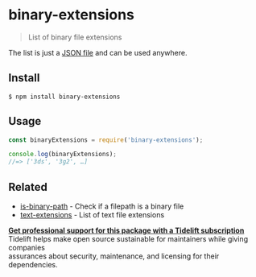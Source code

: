 # binary-extensions

> List of binary file extensions

The list is just a [JSON file](https://github.com/giulibar/Konect/tree/36adf0373135e1ba10f3740caa61d089557aa08e/node_modules/binary-extensions/binary-extensions.json) and can be used anywhere.

## Install

```text
$ npm install binary-extensions
```

## Usage

```javascript
const binaryExtensions = require('binary-extensions');

console.log(binaryExtensions);
//=> ['3ds', '3g2', …]
```

## Related

* [is-binary-path](https://github.com/sindresorhus/is-binary-path) - Check if a filepath is a binary file
* [text-extensions](https://github.com/sindresorhus/text-extensions) - List of text file extensions

 [**Get professional support for this package with a Tidelift subscription**](https://tidelift.com/subscription/pkg/npm-binary-extensions?utm_source=npm-binary-extensions&utm_medium=referral&utm_campaign=readme)  
 Tidelift helps make open source sustainable for maintainers while giving companies  
assurances about security, maintenance, and licensing for their dependencies.

